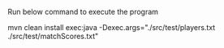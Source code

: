 Run below command to execute the program

mvn clean install exec:java -Dexec.args="./src/test/players.txt ./src/test/matchScores.txt"